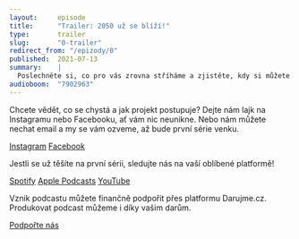 ```yaml
---
layout:     episode
title:      "Trailer: 2050 už se blíží!"
type:       trailer
slug:       "0-trailer"
redirect_from: "/epizody/0"
published:  2021-07-13
summary:    |
  Poslechněte si, co pro vás zrovna stříháme a zjistěte, kdy si můžete konečně poslechnout celou první sérii podcastu.
audioboom:  "7902963"
---
```

Chcete vědět, co se chystá a jak projekt postupuje? Dejte nám lajk na Instagramu nebo Facebooku, ať vám nic neunikne. Nebo nám můžete nechat email a my se vám ozveme, až bude první série venku.

<a class="btn btn-primary" href="{{ site.instagram }}">Instagram</a>
<a class="btn btn-secondary" href="{{ site.facebook }}">Facebook</a>

Jestli se už těšíte na první sérii, sledujte nás na vaší oblíbené platformě!

<a class="btn btn-primary" href="{{ site.spotify }}">Spotify</a>
<a class="btn btn-secondary" href="{{ site.apple-podcasts }}">Apple Podcasts</a>
<a class="btn btn-secondary" href="{{ site.youtube }}">YouTube</a>

Vznik podcastu můžete finančně podpořit přes platformu Darujme.cz. Produkovat podcast můžeme i díky vašim darům.

<a class="btn btn-primary" href="{{ site.fundraising }}">Podpořte nás</a>
